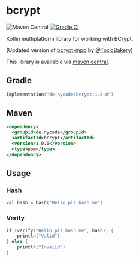 # bcrypt
![Maven Central](https://img.shields.io/maven-central/v/de.nycode/bcrypt?style=flat-square)
[![Gradle CI](https://github.com/NyCodeGHG/bcrypt/actions/workflows/ci.yml/badge.svg)](https://github.com/NyCodeGHG/bcrypt/actions/workflows/ci.yml)

Kotlin multiplatform library for working with BCrypt.

(Updated version of [bcrypt-mpp](https://github.com/ToxicBakery/bcrypt-mpp)
by [@ToxicBakery](https://github.com/ToxicBakery))

This library is available via [maven central](https://search.maven.org/artifact/de.nycode/bcrypt).

## Gradle
```kotlin
implementation("de.nycode:bcrypt:1.0.0")
```

## Maven
```xml
<dependency>
  <groupId>de.nycode</groupId>
  <artifactId>bcrypt</artifactId>
  <version>1.0.0</version>
  <type>pom</type>
</dependency>
```

## Usage
### Hash
```kotlin
val hash = hash("Hello pls hash me")
```

### Verify
```kotlin
if (verify("Hello pls hash me", hash)) {
    println("Valid")
} else {
    println("Invalid")
}
```
